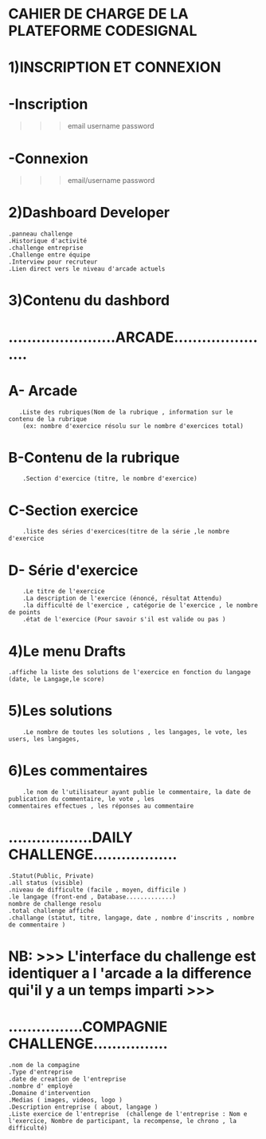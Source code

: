  # CAHIER DE CHARGE DE LA PLATEFORME CODESIGNAL
 # 1)INSCRIPTION ET CONNEXION

# -Inscription

>>>email
>>>username
>>>password

# -Connexion

>>>email/username
>>>password

# 2)Dashboard Developer

	.panneau challenge
	.Historique d'activité
	.challenge entreprise
	.Challenge entre équipe
	.Interview pour recruteur
	.Lien direct vers le niveau d'arcade actuels

# 3)Contenu du dashbord
# .......................ARCADE......................

   # A- Arcade
   
       .Liste des rubriques(Nom de la rubrique , information sur le contenu de la rubrique
        (ex: nombre d'exercice résolu sur le nombre d'exercices total)
	
   # B-Contenu de la rubrique 
   
        .Section d'exercice (titre, le nombre d'exercice)
	
   # C-Section exercice
   
        .liste des séries d'exercices(titre de la série ,le nombre d'exercice
	
   # D- Série d'exercice
   
        .Le titre de l'exercice
        .La description de l'exercice (énoncé, résultat Attendu)
        .la difficulté de l'exercice , catégorie de l'exercice , le nombre de points
        .état de l'exercice (Pour savoir s'il est valide ou pas )

# 4)Le menu Drafts

	.affiche la liste des solutions de l'exercice en fonction du langage (date, le Langage,le score)
	
# 5)Les solutions

        .Le nombre de toutes les solutions , les langages, le vote, les users, les langages,
	
# 6)Les commentaires

      	.le nom de l'utilisateur ayant publie le commentaire, la date de publication du commentaire, le vote , les          	    commentaires effectues , les réponses au commentaire

# ..................DAILY CHALLENGE..................

	.Statut(Public, Private)
	.all status (visible)
	.niveau de difficulte (facile , moyen, difficile )
	.le langage (front-end , Database.............)
	nombre de challenge resolu
	.total challenge affiché
	.challange (statut, titre, langage, date , nombre d'inscrits , nombre de commentaire )
# NB: >>> L'interface du challenge est identiquer a l 'arcade a la difference qui'il y a un temps imparti >>>

# ................COMPAGNIE CHALLENGE................

	.nom de la compagine
	.Type d'entreprise
	.date de creation de l'entreprise
	.nombre d' employé
	.Domaine d'intervention
	.Medias ( images, videos, logo )
	.Description entreprise ( about, langage )
	.Liste exercice de l'entreprise  (challenge de l'entreprise : Nom e l'exercice, Nombre de participant, la recompense, le chrono , la difficulté)
	
	

